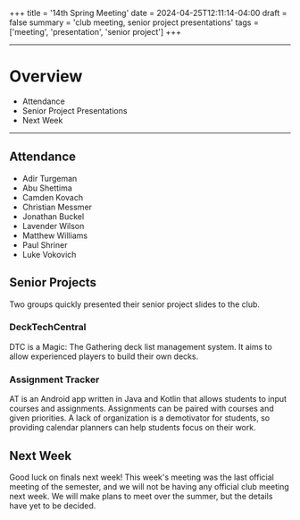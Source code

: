 +++
title = '14th Spring Meeting'
date = 2024-04-25T12:11:14-04:00
draft = false
summary = 'club meeting, senior project presentations'
tags = ['meeting', 'presentation', 'senior project']
+++
***
# Overview
- Attendance
- Senior Project Presentations
- Next Week
***
## Attendance
- Adir Turgeman
- Abu Shettima
- Camden Kovach
- Christian Messmer
- Jonathan Buckel
- Lavender Wilson
- Matthew Williams
- Paul Shriner
- Luke Vokovich
## Senior Projects
Two groups quickly presented their senior project slides to the club.
### DeckTechCentral
DTC is a Magic: The Gathering deck list management system. It aims to allow experienced players to build their own decks.
### Assignment Tracker
AT is an Android app written in Java and Kotlin that allows students to input courses and assignments. Assignments can be paired with courses and given priorities. A lack of organization is a demotivator for students, so providing calendar planners can help students focus on their work. 
## Next Week
Good luck on finals next week! This week's meeting was the last official meeting of the semester, and we will not be having any official club meeting next week. We will make plans to meet over the summer, but the details have yet to be decided.
